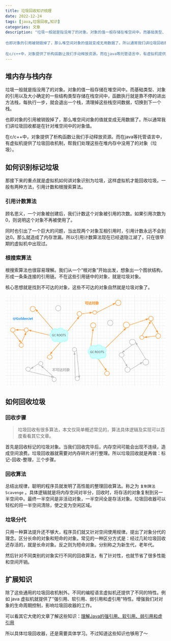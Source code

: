 ```yaml
---
title: 垃圾回收知识梳理
date: 2022-12-24
tags: [java,垃圾回收,知识]
categories: 文章
description: "垃圾一般就是指没用了的对象。对象的值一般存储在堆空间中。而基础类型、对象的引用以及大小确定的一些结构类型存储在栈空间中，函数执行就是靠不停的进出方法栈，每执行一步，就会退出一个栈，清理掉这些栈空间数据，切换到下一个栈。

也即对象的引用被销毁掉了，那么堆空间对象的值就变成无用数据了。所以通常我们讲垃圾回收都是在针对堆空间中的对象值。

在c/c++中，对象提供了析构函数让我们手动释放资源。而在java等托管语言中，有虚拟机提供了垃圾回收机制，帮我们处理这些在堆内存中没用了的对象（垃圾）"
---
```


## 堆内存与栈内存

垃圾一般就是指没用了的对象。对象的值一般存储在堆空间中。而基础类型、对象的引用以及大小确定的一些结构类型存储在栈空间中，函数执行就是靠不停的进出方法栈，每执行一步，就会退出一个栈，清理掉这些栈空间数据，切换到下一个栈。

也即对象的引用被销毁掉了，那么堆空间对象的值就变成无用数据了。所以通常我们讲垃圾回收都是在针对堆空间中的对象值。

在c/c++中，对象提供了析构函数让我们手动释放资源。而在java等托管语言中，有虚拟机提供了垃圾回收机制，帮我们处理这些在堆内存中没用了的对象（垃圾）。


## 如何识别标记垃圾

那接下来的重点就是虚拟机如何讲对象识别为垃圾，这样虚拟机才能回收垃圾。一般有两种方法，引用计数和根搜索算法。

### 引用计数算法

顾名思义，一个对象被创建后，我们计数这个对象被引用的次数。如果引用次数为0，则说明这个对象不再被使用了。

同时也引出了一个巨大的问题，当出现两个对象互相引用时，引用计数永远不会到达0。那么就造成了内存泄漏。所以引用计数算法现在已经退隐江湖了，只在很早期的虚拟机中出现过。


### 根搜索算法

根搜索算法也很容易理解。我们从一个“根对象”开始出发，想象出一个图状结构，形成一条条连接的引用链。不在这些引用链中的对象，就是垃圾对象。

核心思想就是找到不可达的对象，这些不可达的对象自然就是垃圾对象了。

![根搜索算法](/images/blog/root-search.png)

## 如何回收垃圾

### 回收步骤

> 垃圾回收有很多算法，本文仅简单概述常见的，算法具体逻辑及实现可以百度看看其它文章。

首先是回收标记的垃圾对象。当我们回收完毕后，内存空间可能会出现不连续，造成空间浪费。垃圾回收器就需要对内存碎片进行整理。所以垃圾回收就是再做：标记-回收-整理，三个步骤。

### 回收算法

总结出规律，聪明的程序员就发明了高性能的整理回收算法。称之为 `复制算法 Scavenge` 。具体逻辑就是将内存空间对半分，回收时，将存活的对象复制到另一半空间中。最终一半空间是非活动对象，一半空间全是存活对象。垃圾回收器可以轻松的将一半空间清除，使之变为空闲区域。


### 垃圾分代

只用一种算法提升还不够大，程序员们就又针对空间使用规律。提出了对象分代的理念。区分长命的对象和短命的对象。常见的一种区分方式是：经过几轮垃圾回收还存活的，就是长命对象。反之则为短命对象。分别称之为新生代，老年代。

然后针对不同类别的对象实行不同的回收算法，有了针对性，也就节省了很多性能和空间开销。


## 扩展知识

除了这些通用的垃圾回收机制外。不同的编程语言虚拟机还提供了不同的特性。例如 java 虚拟机就提供了”强引用、软引用、弱引用和虚引用"特性。增强我们对对象的生命周期控制，影响垃圾回收器的工作。

可以看其它大佬的文章了解这些知识：[理解Java的强引用、软引用、弱引用和虚引用](https://juejin.cn/post/6844903665241686029)

所以具体垃圾回收器，还是需要具体学习。不过知道这些知识也够用了～




